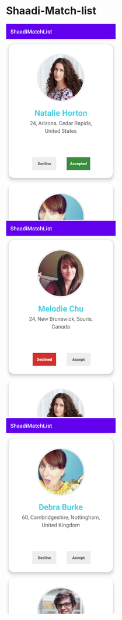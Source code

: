 # Shaadi-Match-list
<img src="/docs/images/shaadi.png" width="300">     <img src="/docs/images/shaadi2.png" width="300">     <img src="/docs/images/shaadi3.png" width="300">
